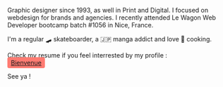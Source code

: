Graphic designer since 1993, as well in Print and Digital.
I focused on webdesign for brands and agencies.
I recently attended Le Wagon Web Developer bootcamp batch #1056 in Nice, France.

I'm a regular 🛹 skateboarder, a 🇯🇵 manga addict and love 🍥 cooking.

Check my resume if you feel interrested by my profile :<br>
<a class="raf" href="https://drive.google.com/file/d/1YhhZeyrZ7cqlF797DrbH604P_AmAWiRP/view?usp=sharing)" rel="nofollow" style="
    border-radius: 4px;
    padding: 4px 8px;
    background-color: #ff7b72;
">Bienvenue</a>

See ya !

<!--
**rreybaut/rreybaut** is a ✨ _special_ ✨ repository because its `README.md` (this file) appears on your GitHub profile.

Here are some ideas to get you started:

- 🔭 I’m currently working on ...
- 🌱 I’m currently learning ...
- 👯 I’m looking to collaborate on ...
- 🤔 I’m looking for help with ...
- 💬 Ask me about ...
- 📫 How to reach me: ...
- 😄 Pronouns: ...
- ⚡ Fun fact: ...
-->

